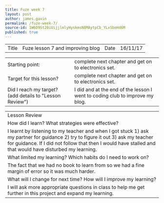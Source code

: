 ```yaml
---
title: Fuze week 7
layout: post
author: james.gavin
permalink: /fuze-week-7/
source-id: 1W6D9St20iUijjlmlyHyskmsN8MAytpCb_YLxSboHd6M
published: true
---
```

<table>
  <tr>
    <td>Title</td>
    <td>Fuze lesson 7 and improving blog</td>
    <td>Date</td>
    <td>16/11/17</td>
  </tr>
</table>


<table>
  <tr>
    <td>Starting point:</td>
    <td>complete next chapter and get on to electronics set.</td>
  </tr>
  <tr>
    <td>Target for this lesson?</td>
    <td>complete next chapter and get on to electronics set.</td>
  </tr>
  <tr>
    <td>Did I reach my target? 
(add details to "Lesson Review")</td>
    <td>I did and at the end of the lesson I went to coding club to improve my blog.</td>
  </tr>
</table>


<table>
  <tr>
    <td>Lesson Review</td>
  </tr>
  <tr>
    <td>How did I learn? What strategies were effective? </td>
  </tr>
  <tr>
    <td>I learnt by listening to my teacher and when I got stuck 1) ask my partner for guidance 2) try to figure it out 3) ask my teacher for guidance. If I did not follow that then I would have stalled and that would have disturbed my learning.</td>
  </tr>
  <tr>
    <td>What limited my learning? Which habits do I need to work on? </td>
  </tr>
  <tr>
    <td>The fact that we had no book to learn from so we had a fine margin of error so it was much harder.</td>
  </tr>
  <tr>
    <td>What will I change for next time? How will I improve my learning?</td>
  </tr>
  <tr>
    <td>I will ask more appropriate questions in class to help me get further in this project and expand my learning.</td>
  </tr>
</table>


